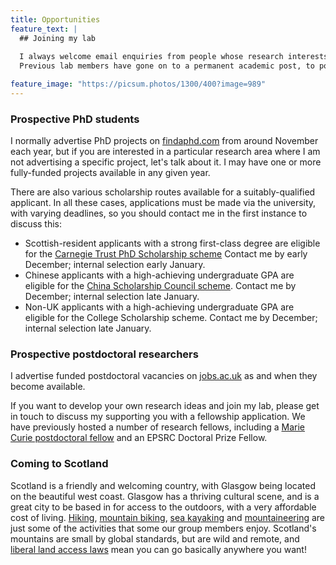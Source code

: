 ```yaml
---
title: Opportunities
feature_text: |
  ## Joining my lab
  
  I always welcome email enquiries from people whose research interests overlap with my own. 
  Previous lab members have gone on to a permanent academic post, to postdoctoral research, and to industry.

feature_image: "https://picsum.photos/1300/400?image=989"
---
```



### Prospective PhD students

I normally advertise PhD projects on [findaphd.com](https://www.findaphd.com) from around November each year, but if you are interested in a particular research area where I am not advertising a specific project, let's talk about it.
I may have one or more fully-funded projects available in any given year.

There are also various scholarship routes available for a suitably-qualified applicant.
In all these cases, applications must be made via the university, with varying deadlines, so you should contact me in the first instance to discuss this: 

- Scottish-resident applicants with a strong first-class degree are eligible for the [Carnegie Trust PhD Scholarship scheme](https://www.carnegie-trust.org/award-schemes/carnegie-phd-scholarships)
Contact me by early December; internal selection early January.
- Chinese applicants with a high-achieving undergraduate GPA are eligible for the [China Scholarship Council scheme](https://www.gla.ac.uk/scholarships/thechinascholarshipcouncil).
Contact me by December; internal selection late January.
- Non-UK applicants with a high-achieving undergraduate GPA are eligible for the College Scholarship scheme. Contact me by December; internal selection late January.

### Prospective postdoctoral researchers

I advertise funded postdoctoral vacancies on [jobs.ac.uk](https://www.jobs.ac.uk) as and when they become available.

If you want to develop your own research ideas and join my lab, please get in touch to discuss my supporting you with a fellowship application.
We have previously hosted a number of research fellows, including a [Marie Curie postdoctoral fellow](https://ec.europa.eu/research/mariecurieactions/actions/postdoctoral-fellowships)
and an EPSRC Doctoral Prize Fellow.

### Coming to Scotland

Scotland is a friendly and welcoming country, with Glasgow being located on the beautiful west coast.
Glasgow has a thriving cultural scene, and is a great city to be based in for access to the outdoors, with a very affordable cost of living.
[Hiking](https://www.muchbetteradventures.com/magazine/hiking-in-scotland-11-of-the-best-hikes-in-the-country),
[mountain biking](https://www.visitscotland.com/see-do/active/mountain-biking), 
[sea kayaking](https://www.wildernessscotland.com/blog/top-10-scottish-sea-kayaking-spots)
and [mountaineering](https://www.ellis-brigham.com/news-and-blogs/25-scottish-winter-classics) are just some of the activities that some our group members enjoy.
Scotland's mountains are small by global standards, but are wild and remote, and [liberal land access laws](https://en.wikipedia.org/wiki/Scottish_Outdoor_Access_Code) mean you can go basically anywhere you want!
